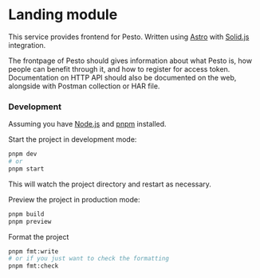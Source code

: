 # Landing module

This service provides frontend for Pesto. Written using [Astro](https://astro.build/) with [Solid.js](https://www.solidjs.com/) integration.

The frontpage of Pesto should gives information about what Pesto is, how people can benefit through it, and how to register for
access token. Documentation on HTTP API should also be documented on the web, alongside with Postman collection or HAR file.

### Development

Assuming you have [Node.js](https://nodejs.org/) and [pnpm](https://pnpm.io/installation) installed.

Start the project in development mode:

```sh
pnpm dev
# or
pnpm start
```

This will watch the project directory and restart as necessary.

Preview the project in production mode:

```sh
pnpm build
pnpm preview
```

Format the project

```sh
pnpm fmt:write
# or if you just want to check the formatting
pnpm fmt:check
```
